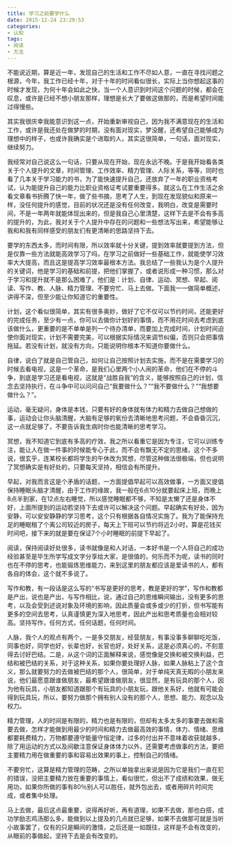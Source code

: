 ```yaml
---
title: 学习之前要学什么
date: 2015-12-24 23:29:53
categories:
- 认知
tags:
- 阅读
- 方法
---
```


不能说近期，算是近一年，发现自己的生活和工作不尽如人意，一直在寻找问题之根源，今年，我工作已经十年，对于十年的时间看似很长，实际上当你想起这事的时候才发现，为何十年会如此之快，当一个人意识到时间这个问题的时候，都会在叹息，或许是已经不想小朋友那样，理想是长大了要做这做那的，而是希望时间能过得慢些。

其实我很庆幸我能意识到这一点，开始重新审视自己，因为我不满意现在的生活和工作，或许是我还处在做梦的时期，没有面对现实，梦没醒，还希望自己能够成为理想中的样子，也或许我确实是个进取的人，其实这很简单，一句话，面对现实，继续努力。

我经常对自己说这么一句话，只要从现在开始，现在永远不晚。于是我开始看各类关于个人提升的文章，时间管理、工作效率、精力管理、人际关系，等等，同时也看了几本关于学习能力的书，为了能快速提升自己，还放弃了一年的职业资格考试，认为能提升自己的能力比职业资格证考试要重要得多。就这么在工作生活之余看文章看书折腾了快一年，做了些书摘，思考了人生，到现在发现貌似和原来一样，没任何提升的感觉，目前的状况还是没有任何改变，我明白，改变是需要时间，不是一年两年就能体现出来的，但是我自己心里清楚，这样下去是不会有多高的提升的，为此，我对关于个人提升中存在的问题和一些想法写出来，希望能够让我和和我有同样感受的朋友们有更清晰的思路坚持下去。

要学的东西太多，而时间有限，所以效率就十分关键，提到效率就要提到方法，但是仅靠一些方法就能高效学习了吗，在学习之前做好一些基础工作，就能使学习效率大大提高，而且这是提高学习效率最根本方法。我总结了一些我认为是个人提升的关键词，他是学习的基础和前提，把他们掌握了，或者说形成一种习惯，那么对于学习和提升就不是那么困难了，他们是：计划、自律、运动、冥想、早起、阅读、写作、教、人脉、精力管理、不要穷忙、马上去做。下面我一一做简单概述，讲得不深，但至少能让你知道它的重要性。

计划，这个看似很简单，其实有很多奥妙，做好了它不仅可以节约时间，还能更好的完成任务，至少有一点，你可以去做你计划好的事情，而不用花时间去考虑到底该做什么，更重要的是不单单是列一个待办清单，而要加上完成时间，计划时间迫使你面对现实，计划不需要完美，可以根据实际情况来调节纠偏，否则只会把事情拖延。若没有计划，就没有方向，只能说明你根本不知道你要做什么。

自律，说白了就是自己管自己，如何让自己按照计划去实施，而不是在需要学习的时候去看电视，这是一个革命，是我们心里两个小人闹的革命，他们在不停的斗争，到底是学习还是看电视，这就是“战胜自我”的含义，能够按照自己的计划，信念去坚持执行，在斗争中可以问问自己“我要做什么？”“我不要做什么？”“我想要做什么？”。

运动，毫无疑问，身体是本钱，只要有好的身体就有体力和精力去做自己想做的事，运动会让你头脑清醒，大脑有足够的氧份去清晰地思考问题，不会昏昏沉沉，这一点就足够了，不要告诉我生病时你也能清晰的思考学习。

冥想，我不知道它到底有多高的疗效，我之所以看重它是因为专注，它可以训练专注，能让人在做一件事的时候能专心于此，而不会有飘无不定的思绪，这个不多说，很玄乎，连某校长都将学生的午休改为冥想，尽管这种做法很极端，但也说明了冥想确实是有好处的，只要每天坚持，相信会有所提升。

早起，对我而言这是个矛盾的话题，一方面提倡早起可以高效做事，一方面又提倡保持睡眠头脑才清醒，由于工作的缘故，我一般在6点10分就要起床上班，而晚上8点半到家，在12点左右睡觉，所以感觉睡眠都不够，不知是太懒了还是身体不好，上面所提到的运动若坚持下去或许可以解决这个问题。早起确实有好处，因为安静，可以安安静静的学习思考，这个只有根据各自情况实施了。我为了能保持充足的睡眠租了个离公司较近的房子，每天上下班可以节约将近2小时，算是花钱买时间吧，接下来的就是要在保证7个小时睡眠的前提下早起了。

阅读，保持阅读好处很多，读书就像是和人对话，一本好书是一个人将自己的成功经验甚至是毕生所学写成文字分享给大家，是很值的，何乐而不为呢，读书的同时也在不停的思考，也能锻炼思维能力，来到这里的朋友都应该是爱读书的人，都有各自的体会，这个就不多说了。

写作和教，有一段话是这么写的“书写是更好的思考，教是更好的学”，写作和教都是产出，说也是产出，与写作相比，说，通过自己的思维瞬间输出，没有更多的思考，以及会受到述说对象及环境的影响，因此质量会或多或少的打折，但书写能有更多的空间去思考，认真谨慎更为深入地思考，因此产出和思考质量也会相对较高。坚持写作，任何方式，任何话题，任何时间。

人脉，我个人的观点有两个，一是多交朋友，经营朋友，有事没事多聊聊吃吃饭，同事也好，同学也好，长辈也好，长官也好，处好关系，这是必须真心的，不刻意得去讨好巴结。二是，从这个词的正面解释来说，感觉像是交换和被交换利益，巴结和被巴结的关系，对于这种关系，如果你要处理好人脉，如果人脉粘上了这个含义，那么就要努力的去做被巴结的那个人，很简单，对于单纯天真无暇的小朋友来说，他们最愿意跟谁做朋友，最希望跟谁做朋友，很显然，是有玩具的那个人，因为他有玩具，小朋友都知道跟那个有玩具的小朋友玩，跟他关系好，他就有可能会得到玩具玩，所以，要努力做那个拥有别人没有的那个人，思想、能力、观念以及权力。

精力管理，人的时间是有限的，精力也是有限的，但却有太多太多的事要去做和需要去做，怎样才能做到用最少的时间和精力去做最高效的事情，体力、情绪、思维都要耗费精力，万物都要遵守能量守恒定律，过多的付出并不意味着收获就越多，除了用运动的方式以及间歇注意保证身体体力以外，还需要考虑做事的方法，要把主要精力用在做重要的事和容易出效果的事上，控制自己的情绪。

不要穷忙，这算是精力管理的范畴，之所以单独拿出来说是因为它是我们一直在犯的错误，没把主要精力放在重要的事情上，看似很忙，但出不了成绩和效果，做无用功，如果你所做的事有80％别人可以胜任，就外包出去，或者用碎片时间完成，或者集中处理。

马上去做，最后这点最重要，说得再好听，再有道理，如果不去做，那也白搭，成功学励志鸡汤那么多，能做到以上提及的几点就已足够，如果不去做那可就是当听小故事罢了，仅有的只是瞬间的激情，之后还是一如既往，这样是不会有改变的，从眼前的事做起，坚持下去是会有改变的。